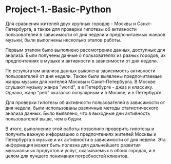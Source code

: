 # Project-1.-Basic-Python
Для сравнения жителей двух крупных городов - Москвы и Санкт-Петербурга, а также для проверки гипотезы об активности пользователей в зависимости от дня недели и предпочитаемых жанров музыки, были выполнены несколько этапов работы.

Первым этапом было выполнено рассмотрение данных, доступных для анализа. Были получены данные о пользователях из разных городов, их предпочтениях в музыке и активности в зависимости от дня недели.

По результатам анализа данных выявлена зависимость активности пользователей от дня недели. Также были выявлены предпочитаемые жанры музыки для жителей Москвы и Санкт-Петербурга. В Москве слушают музыку жанра "world", а в Петербурге - джаз и классику. Однако, жанр "реп" оказался популярным и в Москве, и в Петербурге.

Для проверки гипотезы об активности пользователей в зависимости от дня недели, были использованы различные методы статистического анализа данных. Было выявлено, что в выходные дни активность пользователей выше, чем в будни.

В итоге, выполнение этой работы позволило проверить гипотезы и получить важную информацию о предпочтениях жителей Москвы и Петербурга в музыке и их активности в зависимости от дня недели. Эта информация может быть полезна для дальнейшего развития музыкальных продуктов и услуг, оказываемых в обоих городах, и в целом для лучшего понимания потребностей клиентов.


